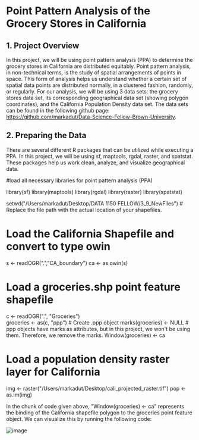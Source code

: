 # Point Pattern Analysis of the Grocery Stores in California

## 1. Project Overview
In this project, we will be using point pattern analysis (PPA) to determine the grocery stores in California are distributed equitably. Point pattern analysis, in non-technical terms, is the study of spatial arrangements of points in space. This form of analysis helps us understand whether a certain set of spatial data points are distributed normally, in a clustered fashion, randomly, or regularly. For our analysis, we will be using 3 data sets: the grocery stores data set, its corresponding geographical data set (showing polygon coordinates), and the California Population Density data set. The data sets can be found in the following github page: https://github.com/markadut/Data-Science-Fellow-Brown-University.

## 2. Preparing the Data
There are several different R packages that can be utilized while executing a PPA. In this project, we will be using sf, maptools, rgdal, raster, and spatstat. These packages help us work clean, analyze, and visualize geographical data. 

#load all necessary libraries for point pattern analysis (PPA)

library(sf)
library(maptools)
library(rgdal)
library(raster)
library(spatstat)

setwd("/Users/markadut/Desktop/DATA 1150 FELLOW/3_9_NewFiles") # Replace the file path with the actual location of your shapefiles.

# Load the California Shapefile and convert to type owin
s  <- readOGR(".","CA_boundary")
ca <- as.owin(s)

# Load a groceries.shp point feature shapefile
c  <- readOGR(".", "Groceries")  
groceries <- as(c, "ppp")  # Create .ppp object
marks(groceries)  <- NULL # ppp objects have marks as attributes, but in this project, we won't be using them. Therefore, we remove the marks. 
Window(groceries) <- ca 

# Load a population density raster layer for California
img <- raster("/Users/markadut/Desktop/cali_projected_raster.tif")
pop  <- as.im(img)


In the chunk of code given above, "Window(groceries) <- ca" represents the binding of the 
California shapefile polygon to the groceries point feature object. 
We can visualize this by running the following code: 

![image](https://user-images.githubusercontent.com/77459250/113620065-7cd18780-9662-11eb-93fe-b53d45882189.png)






